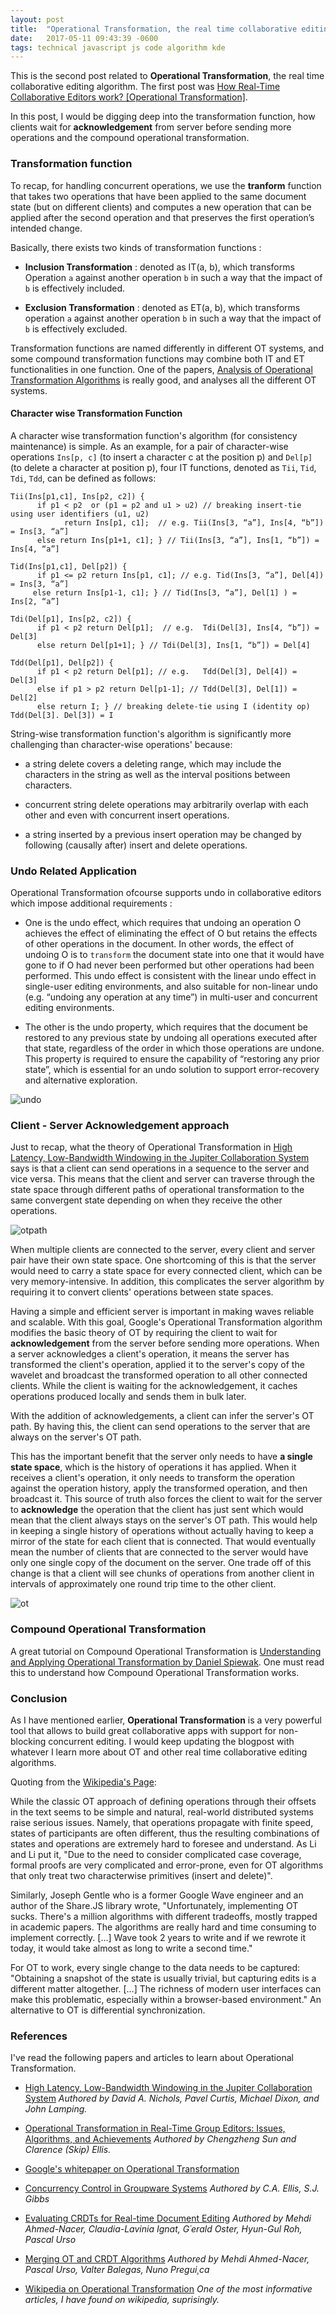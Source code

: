 ```yaml
---
layout: post
title:  "Operational Transformation, the real time collaborative editing algorithm [Operations and Transformations]"
date:   2017-05-11 09:43:39 -0600
tags: technical javascript js code algorithm kde
---
```


This is the second post related to **Operational Transformation**, the real time collaborative editing algorithm. The first post was [How Real-Time Collaborative Editors work? [Operational Transformation]](http://www.srijanagarwal.me/writing/collaborative-editing/). 

In this post, I would be digging deep into the transformation function, how clients wait for **acknowledgement** from server before sending more operations and the compound operational transformation. 

### Transformation function
To recap, for handling concurrent operations, we use the **tranform** function that takes two operations that have been applied to the same document state (but on different clients) and computes a new operation that can be applied after the second operation and that preserves the first operation’s intended change. 

Basically, there exists two kinds of transformation functions :

* **Inclusion Transformation** : denoted as IT(a, b), which transforms Operation `a` against another operation `b` in such a way that the impact of `b` is effectively included.


* **Exclusion Transformation** : denoted as ET(a, b), which transforms operation `a` against another operation `b` in such a way that the impact of `b` is effectively excluded.

Transformation functions are named differently in different OT systems, and some compound transformation functions may combine both IT and ET functionalities in one function. One of the papers, [Analysis of Operational Transformation Algorithms](http://www.springer.com/cda/content/document/cda_downloaddocument/9788132226369-c2.pdf?SGWID=0-0-45-1564306-p177709634) is really good, and analyses all the different OT systems.

#### Character wise Transformation Function

A character wise transformation function's algorithm (for consistency maintenance) is simple.  As an example, for a pair of character-wise operations `Ins[p, c]` (to insert a character c at the position p) and `Del[p]` (to delete a character at position p), four IT functions, denoted as `Tii`, `Tid`, `Tdi`, `Tdd`, can be defined as follows:

```
Tii(Ins[p1,c1], Ins[p2, c2]) {
      if p1 < p2  or (p1 = p2 and u1 > u2) // breaking insert-tie using user identifiers (u1, u2)
            return Ins[p1, c1];  // e.g. Tii(Ins[3, “a”], Ins[4, “b”]) = Ins[3, “a”]
      else return Ins[p1+1, c1]; } // Tii(Ins[3, “a”], Ins[1, “b”]) = Ins[4, “a”]
 
Tid(Ins[p1,c1], Del[p2]) {          
      if p1 <= p2 return Ins[p1, c1]; // e.g. Tid(Ins[3, “a”], Del[4]) = Ins[3, “a”]
     else return Ins[p1-1, c1]; } // Tid(Ins[3, “a”], Del[1] ) = Ins[2, “a”]
 
Tdi(Del[p1], Ins[p2, c2]) {
      if p1 < p2 return Del[p1];  // e.g.  Tdi(Del[3], Ins[4, “b”]) = Del[3]
      else return Del[p1+1]; } // Tdi(Del[3], Ins[1, “b”]) = Del[4]
 
Tdd(Del[p1], Del[p2]) {
      if p1 < p2 return Del[p1]; // e.g.   Tdd(Del[3], Del[4]) = Del[3]
      else if p1 > p2 return Del[p1-1]; // Tdd(Del[3], Del[1]) = Del[2]
      else return I; } // breaking delete-tie using I (identity op)  Tdd(Del[3]. Del[3]) = I 
```      
String-wise transformation function's algorithm is significantly more challenging than character-wise operations' because:

* a string delete covers a deleting range, which may include the characters in the string as well as the interval positions between characters.

* concurrent string delete operations may arbitrarily overlap with each other and even with concurrent insert operations.

* a string inserted by a previous insert operation may be changed by following (causally after) insert and delete operations.

### Undo Related Application

Operational Transformation ofcourse supports undo in collaborative editors which impose additional  requirements : 

* One is the undo effect, which requires that undoing an operation O achieves the effect of eliminating the effect of O but retains the effects of other operations in the document. In other words, the effect of undoing O is to `transform` the document state into one that it would have gone to if O had never been performed but other operations had been performed. This undo effect is consistent with the linear undo effect in single-user editing environments, and also suitable for non-linear undo (e.g. “undoing any operation at any time”) in multi-user and concurrent editing environments.

* The other is the undo property, which requires that the document be restored to any previous state by undoing all operations executed after that state, regardless of the order in which those operations are undone. This property is required to ensure the capability of “restoring any prior state”, which is essential for an undo solution to support error-recovery and alternative exploration.

<div class="image-wrap">
<div class="image-block">
    <img src="/images/undo.jpg" alt="undo">
</div>
</div>

### Client - Server Acknowledgement approach

Just to recap, what the theory of Operational Transformation in [High Latency, Low-Bandwidth Windowing in the Jupiter Collaboration System](http://lively-kernel.org/repository/webwerkstatt/projects/Collaboration/paper/Jupiter.pdf) says is that a client can send operations in a sequence to the server and vice versa. This means that the client and server can traverse through the state space through different paths of operational transformation to the same convergent state depending on when they receive the other operations.

<div class="image-wrap">
<div class="image-block">
    <img src="/images/ot-paths.png" alt="otpath">
</div>
</div>

When multiple clients are connected to the server, every client and server pair have their own state space. One shortcoming of this is that the server would need to carry a state space for every connected client, which can be very memory-intensive. In addition, this complicates the server algorithm by requiring it to convert clients' operations between state spaces.

Having a simple and efficient server is important in making waves reliable and scalable. With this goal, Google's Operational Transformation algorithm modifies the basic theory of OT by requiring the client to wait for **acknowledgement** from the server before sending more operations. When a server acknowledges a client's operation, it means the server has transformed the client's operation, applied it to the server's copy of the wavelet and broadcast the transformed operation to all other connected clients. While the client is waiting for the acknowledgement, it caches operations produced locally and sends them in bulk later.

With the addition of acknowledgements, a client can infer the server's OT path. By having this, the client can send operations to the server that are always on the server's OT path.

This has the important benefit that the server only needs to have **a single state space**, which is the history of operations it has applied. When it receives a client's operation, it only needs to transform the operation against the operation history, apply the transformed operation, and then broadcast it. This source of truth also forces the client to wait for the server to **acknowledge** the operation that the client has just sent which would mean that the client always stays on the server's OT path. This would help in keeping a single history of operations without actually having to keep a mirror of the state for each client that is connected. That would eventually mean the number of clients that are connected to the server would have only one single copy of the document on the server. One trade off of this change is that a client will see chunks of operations from another client in intervals of approximately one round trip time to the other client. 

<div class="image-wrap">
<div class="image-block">
    <img src="/images/ot.png" alt="ot">
</div>
</div>

### Compound Operational Transformation
A great tutorial on Compound Operational Transformation is [Understanding and Applying Operational Transformation by Daniel Spiewak](http://www.codecommit.com/blog/java/understanding-and-applying-operational-transformation). One must read this to understand how Compound Operational Transformation works.

### Conclusion

As I have mentioned earlier, **Operational Transformation** is a very powerful tool that allows to build great collaborative apps with support for non-blocking concurrent editing. I would keep updating the blogpost with whatever I learn more about OT and other real time collaborative editing algorithms. 


Quoting from the [Wikipedia's Page](https://en.wikipedia.org/wiki/Operational_transformation#Critique_of_OT):


While the classic OT approach of defining operations through their offsets in the text seems to be simple and natural, real-world distributed systems raise serious issues. Namely, that operations propagate with finite speed, states of participants are often different, thus the resulting combinations of states and operations are extremely hard to foresee and understand. As Li and Li put it, "Due to the need to consider complicated case coverage, formal proofs are very complicated and error-prone, even for OT algorithms that only treat two characterwise primitives (insert and delete)".

Similarly, Joseph Gentle who is a former Google Wave engineer and an author of the Share.JS library wrote, "Unfortunately, implementing OT sucks. There's a million algorithms with different tradeoffs, mostly trapped in academic papers. The algorithms are really hard and time consuming to implement correctly. […] Wave took 2 years to write and if we rewrote it today, it would take almost as long to write a second time."

For OT to work, every single change to the data needs to be captured: "Obtaining a snapshot of the state is usually trivial, but capturing edits is a different matter altogether. […] The richness of modern user interfaces can make this problematic, especially within a browser-based environment." An alternative to OT is differential synchronization.

### References

I've read the following papers and articles to learn about Operational Transformation.

* [High Latency, Low-Bandwidth Windowing in the Jupiter Collaboration System](http://lively-kernel.org/repository/webwerkstatt/projects/Collaboration/paper/Jupiter.pdf) *Authored by David A. Nichols, Pavel Curtis, Michael Dixon, and John Lamping.*


* [Operational Transformation in Real-Time Group Editors: Issues, Algorithms, and Achievements](http://citeseerx.ist.psu.edu/viewdoc/download?doi=10.1.1.53.933&rep=rep1&type=pdf) *Authored by Chengzheng Sun and Clarence (Skip) Ellis.*


* [Google's whitepaper on Operational Transformation](http://www.waveprotocol.org/whitepapers/operational-transform)


* [Concurrency Control in Groupware Systems](https://www.lri.fr/~mbl/ENS/CSCW/2012/papers/Ellis-SIGMOD89.pdf) *Authored by C.A. Ellis, S.J. Gibbs* 


* [Evaluating CRDTs for Real-time Document Editing](https://hal.archives-ouvertes.fr/file/index/docid/629503/filename/doce63-ahmednacer.pdf) *Authored by Mehdi Ahmed-Nacer, Claudia-Lavinia Ignat, G´erald Oster, Hyun-Gul Roh, Pascal Urso*


* [Merging OT and CRDT Algorithms](https://hal.inria.fr/hal-00957167/document) *Authored by Mehdi Ahmed-Nacer, Pascal Urso, Valter Balegas, Nuno Pregui¸ca*


* [Wikipedia on Operational Transformation](https://en.wikipedia.org/wiki/Operational_transformation) *One of the most informative articles, I have found on wikipedia, suprisingly.*





